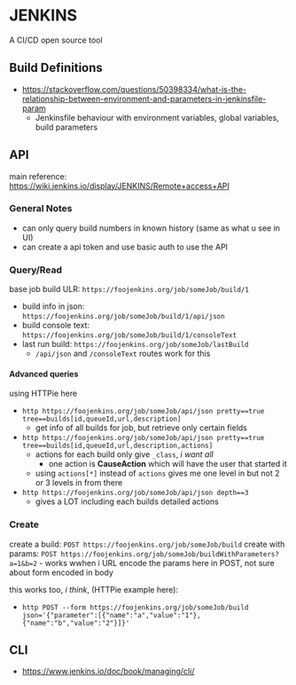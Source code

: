 # JENKINS
A CI/CD open source tool

## Build Definitions
- https://stackoverflow.com/questions/50398334/what-is-the-relationship-between-environment-and-parameters-in-jenkinsfile-param
    - Jenkinsfile behaviour with environment variables, global variables, build parameters


## API
main reference: https://wiki.jenkins.io/display/JENKINS/Remote+access+API

### General Notes
- can only query build numbers in known history (same as what u see in UI)
- can create a api token and use basic auth to use the API

### Query/Read
base job build ULR: `https://foojenkins.org/job/someJob/build/1`
- build info in json: `https://foojenkins.org/job/someJob/build/1/api/json`
- build console text: `https://foojenkins.org/job/someJob/build/1/consoleText`
- last run build: `https://foojenkins.org/job/someJob/lastBuild`
    - `/api/json` and `/consoleText` routes work for this

#### Advanced queries
using HTTPie here
- `http https://foojenkins.org/job/someJob/api/json pretty==true tree==builds[id,queueId,url,description]`
    - get info of all builds for job, but retrieve only certain fields
- `http https://foojenkins.org/job/someJob/api/json pretty==true tree==builds[id,queueId,url,description,actions]`
    - actions for each build only give `_class`, _i want all_
        - one action is **CauseAction** which will have the user that started it
    - using `actions[*]` instead of `actions` gives me one level in but not 2 or 3 levels in from there
- `http https://foojenkins.org/job/someJob/api/json depth==3`
     - gives a LOT including each builds detailed actions


### Create
create a build: `POST https://foojenkins.org/job/someJob/build`
create with params: `POST https://foojenkins.org/job/someJob/buildWithParameters?a=1&b=2`
    - works wwhen i URL encode the params here in POST, not sure about form encoded in body

this works too, _i think_, (HTTPie example here):
- `http POST --form https://foojenkins.org/job/someJob/build json='{"parameter":[{"name":"a","value":"1"},{"name":"b","value":"2"}]}'`

## CLI
- https://www.jenkins.io/doc/book/managing/cli/
